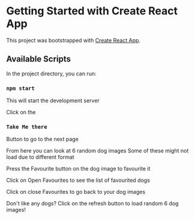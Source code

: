 # Getting Started with Create React App

This project was bootstrapped with [Create React App](https://github.com/facebook/create-react-app).

## Available Scripts

In the project directory, you can run:

### `npm start`

This will start the development server

Click on the 
### `Take Me there`
Button to go to the next page

From here you can look at 6 random dog images
Some of these might not load due to different format

Press the Favourite button on the dog image to favourite it 

Click on Open Favourites to see the list of favourited dogs

Click on close Favourites to go back to your dog images

Don't like any dogs? Click on the refresh button to load random 6 dog images!